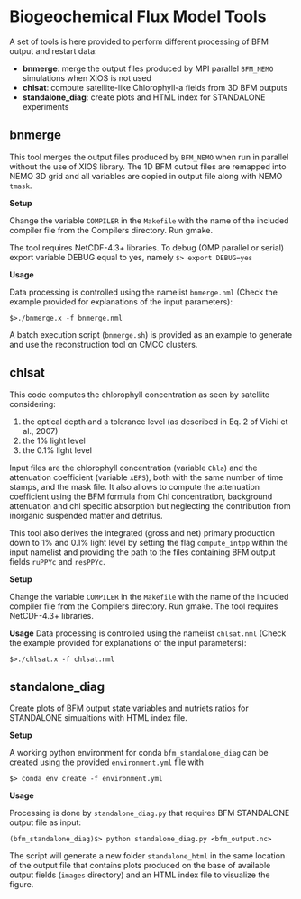 # Biogeochemical Flux Model Tools

A set of tools is here provided to perform different processing of BFM output and restart data:

- **bnmerge**: merge the output files produced by MPI parallel `BFM_NEMO` simulations when XIOS is not used
- **chlsat**: compute satellite-like Chlorophyll-a fields from 3D BFM outputs
- **standalone_diag**: create plots and HTML index for STANDALONE experiments

## bnmerge
This tool merges the output files produced by `BFM_NEMO` when run in parallel without the use of XIOS library.
The 1D BFM output files are remapped into NEMO 3D grid and all variables are copied in output file along with NEMO `tmask`.

**Setup**

Change the variable `COMPILER` in the `Makefile` with the name of the included compiler file from the Compilers directory. Run gmake. 

The tool requires NetCDF-4.3+ libraries. To debug (OMP parallel or serial) export variable DEBUG equal to yes, namely `$> export DEBUG=yes`

**Usage**

Data processing is controlled using the namelist `bnmerge.nml` (Check the example provided for explanations of the input parameters):

`$>./bnmerge.x -f bnmerge.nml`

A batch execution script (`bnmerge.sh`) is provided as an example to generate and use the reconstruction tool on CMCC clusters.

## chlsat
This code computes the chlorophyll concentration as seen by satellite considering:
1. the optical depth and a tolerance level (as described in Eq. 2 of Vichi et al., 2007)
2. the 1% light level
3. the 0.1% light level

Input files are the chlorophyll concentration (variable `Chla`) and the attenuation coefficient
(variable `xEPS`), both with the same number of time stamps, and the mask file.
It also allows to compute the attenuation coefficient using the BFM formula from Chl concentration, background attenuation and chl specific absorption but neglecting the contribution from inorganic suspended matter and detritus.

This tool also derives the integrated (gross and net) primary production down to 1% and 0.1% light level by setting the flag `compute_intpp` within the input namelist and providing the path to the files containing BFM output fields `ruPPYc` and `resPPYc`.

**Setup**

Change the variable `COMPILER` in the `Makefile` with the name of the included compiler file from the Compilers directory. Run gmake. The tool requires NetCDF-4.3+ libraries. 

**Usage**
Data processing is controlled using the namelist `chlsat.nml` (Check the example provided for explanations of the input parameters):

`$>./chlsat.x -f chlsat.nml`


## standalone_diag
Create plots of BFM output state variables and nutriets ratios for STANDALONE simualtions with HTML index file.

**Setup**

A working python environment for conda `bfm_standalone_diag` can be created using the provided `environment.yml` file with

`$> conda env create -f environment.yml`

**Usage**

Processing is done by `standalone_diag.py` that requires BFM STANDALONE output file as input:

`(bfm_standalone_diag)$> python standalone_diag.py <bfm_output.nc>`

The script will generate a new folder `standalone_html` in the same location of the output file that contains plots produced on the base of available output fields (`images` directory) and an HTML index file to visualize the figure. 


